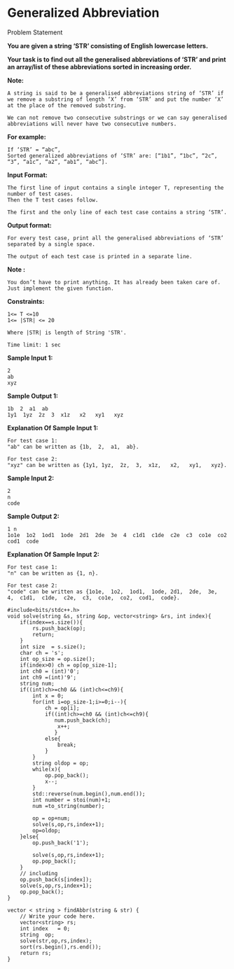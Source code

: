 # Generalized Abbreviation

Problem Statement&#x20;

**You are given a string ‘STR’ consisting of English lowercase letters.**

**Your task is to find out all the generalised abbreviations of ‘STR’ and print an array/list of these abbreviations sorted in increasing order.**

**Note:**

```
A string is said to be a generalised abbreviations string of ‘STR’ if we remove a substring of length ‘X’ from ‘STR’ and put the number ‘X’ at the place of the removed substring.

We can not remove two consecutive substrings or we can say generalised abbreviations will never have two consecutive numbers.
```

**For example:**

```
If ‘STR’ = “abc”,
Sorted generalized abbreviations of ‘STR’ are: [“1b1”, “1bc”, “2c”, “3”, “a1c”, “a2”, “ab1”, “abc”].
```

**Input Format:**

```
The first line of input contains a single integer T, representing the number of test cases.
Then the T test cases follow.

The first and the only line of each test case contains a string ‘STR’.
```

**Output format:**

```
For every test case, print all the generalised abbreviations of ‘STR’ separated by a single space.

The output of each test case is printed in a separate line.
```

**Note :**

```
You don’t have to print anything. It has already been taken care of. Just implement the given function. 
```

**Constraints:**

```
1<= T <=10
1<= |STR| <= 20

Where |STR| is length of String 'STR'.

Time limit: 1 sec
```

**Sample Input 1:**

```
2
ab
xyz
```

**Sample Output 1:**

```
1b  2  a1  ab
1y1  1yz  2z  3  x1z   x2   xy1   xyz
```

**Explanation Of Sample Input 1:**

```
For test case 1:
"ab" can be written as {1b,  2,  a1,  ab}.

For test case 2:
"xyz" can be written as {1y1, 1yz,  2z,  3,  x1z,   x2,   xy1,   xyz}.
```

**Sample Input 2:**

```
2
n
code
```

**Sample Output 2:**

```
1 n
1o1e  1o2  1od1  1ode  2d1  2de  3e  4  c1d1  c1de  c2e  c3  co1e  co2  cod1  code 
```

**Explanation Of Sample Input 2:**

```
For test case 1:
"n" can be written as {1, n}.

For test case 2:
"code" can be written as {1o1e,  1o2,  1od1,  1ode, 2d1,  2de,  3e,  4,  c1d1,  c1de,  c2e,  c3,  co1e,  co2,  cod1,  code}.
```

```
#include<bits/stdc++.h>
void solve(string &s, string &op, vector<string> &rs, int index){
    if(index==s.size()){
        rs.push_back(op);
        return;
    }
    int size  = s.size();
    char ch = 's';
    int op_size = op.size();
    if(index>0) ch = op[op_size-1];
    int ch0 = (int)'0';
    int ch9 =(int)'9';
    string num;
    if((int)ch>=ch0 && (int)ch<=ch9){
        int x = 0;
        for(int i=op_size-1;i>=0;i--){
            ch = op[i];
            if((int)ch>=ch0 && (int)ch<=ch9){
               num.push_back(ch);
                x++;
               }
            else{
                break;
            }
        }
        string oldop = op;
        while(x){
            op.pop_back();
            x--;
        }
        std::reverse(num.begin(),num.end());
        int number = stoi(num)+1;
        num =to_string(number);
        
        op = op+num;
        solve(s,op,rs,index+1);
        op=oldop;
    }else{
        op.push_back('1');

        solve(s,op,rs,index+1);
        op.pop_back();
    }
    // including
    op.push_back(s[index]);
    solve(s,op,rs,index+1);
    op.pop_back();
}

vector < string > findAbbr(string & str) {
    // Write your code here.
    vector<string> rs;
    int index   = 0;
    string  op;
    solve(str,op,rs,index);
    sort(rs.begin(),rs.end());
    return rs;
}
```
